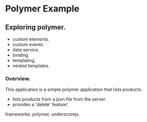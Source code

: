 # Polymer Example

## Exploring polymer.

- custom elements.
- custom events.
- data service.
- binding.
- templating.
- nested templates.

### Overview.

This application is a simple polymer application that lists products.
- lists products from a json file from the server.
- provides a 'delete' feature'.

frameworks: polymer, underscorejs.